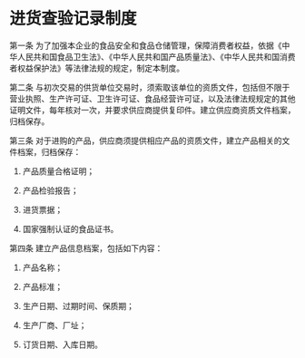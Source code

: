 # 进货查验记录制度

第一条 为了加强本企业的食品安全和食品仓储管理，保障消费者权益，依据《中华人民共和国食品卫生法》、《中华人民共和国产品质量法》、《中华人民共和国消费者权益保护法》等法律法规的规定，制定本制度。

第二条 与初次交易的供货单位交易时，须索取该单位的资质文件，包括但不限于营业执照、生产许可证、卫生许可证、食品经营许可证，以及法律法规规定的其他证明文件，每年核对一次，并要求供应商提供复印件。建立供应商资质文件档案，归档保存。

第三条 对于进购的产品，供应商须提供相应产品的资质文件，建立产品相关的文件档案，归档保存：

1. 产品质量合格证明；

2. 产品检验报告；

3. 进货票据；

4. 国家强制认证的食品证书。

第四条 建立产品信息档案，包括如下内容：

1. 产品名称；

2. 产品标准；

3. 生产日期、过期时间、保质期；

4. 生产厂商、厂址；

5. 订货日期、入库日期。